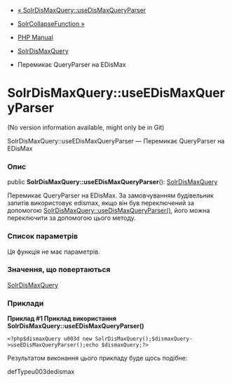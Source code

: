 - [«
SolrDisMaxQuery::useDisMaxQueryParser](solrdismaxquery.usedismaxqueryparser.md)
- [SolrCollapseFunction »](class.solrcollapsefunction.md)

- [PHP Manual](index.md)
- [SolrDisMaxQuery](class.solrdismaxquery.md)
- Перемикає QueryParser на EDisMax

# SolrDisMaxQuery::useEDisMaxQueryParser

(No version information available, might only be in Git)

SolrDisMaxQuery::useEDisMaxQueryParser — Перемикає QueryParser на
EDisMax

### Опис

public **SolrDisMaxQuery::useEDisMaxQueryParser**():
[SolrDisMaxQuery](class.solrdismaxquery.md)

Перемикає QueryParser на EDisMax. За замовчуванням будівельник запитів
використовує edismax, якщо він був переключений за допомогою
[SolrDisMaxQuery::useDisMaxQueryParser()](solrdismaxquery.usedismaxqueryparser.md),
його можна переключити за допомогою цього методу.

### Список параметрів

Ця функція не має параметрів.

### Значення, що повертаються

[SolrDisMaxQuery](class.solrdismaxquery.md)

### Приклади

**Приклад #1 Приклад використання
**SolrDisMaxQuery::useEDisMaxQueryParser()****

` <?php$dismaxQuery u003d new SolrDisMaxQuery();$dismaxQuery->useEDisMaxQueryParser();echo $dismaxQuery;?> `

Результатом виконання цього прикладу буде щось подібне:

defTypeu003dedismax
